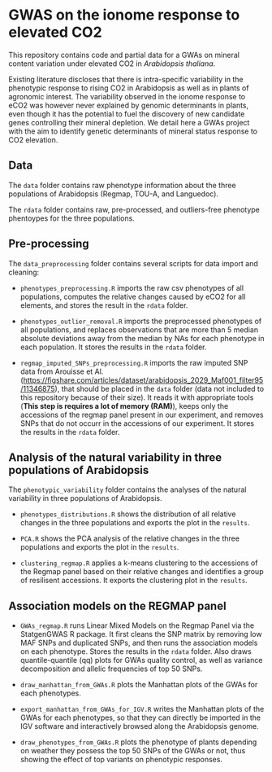 # GWAS on the ionome response to elevated CO2

This repository contains code and partial data for a GWAs on mineral content variation under elevated CO2 in *Arabidopsis thaliana*.

Existing literature discloses that there is intra-specific variability in the phenotypic response to rising CO2 in Arabidopsis as well as in plants of agronomic interest. The variability observed in the ionome response to eCO2 was however never explained by genomic determinants in plants, even though it has the potential to fuel the discovery of new candidate genes controlling their mineral depletion. We detail here a GWAs project with the aim to identify genetic determinants of mineral status response to CO2 elevation. 


## Data

The `data` folder contains raw phenotype information about the three populations of Arabidopsis (Regmap, TOU-A, and Languedoc).


The `rdata` folder contains raw, pre-processed, and outliers-free phenotype phentoypes for the three populations.


## Pre-processing

The `data_preprocessing` folder contains several scripts for data import and cleaning:

+ `phenotypes_preprocessing.R` imports the raw csv phenotypes of all populations, computes the relative changes caused by eCO2 for all elements, and stores the result in the `rdata` folder.

+ `phenotypes_outlier_removal.R` imports the preprocessed phenotypes of all populations, and replaces observations that are more than 5 median absolute deviations away from the median by NAs for each phenotype in each population. It  stores the results in the `rdata` folder.

+ `regmap_imputed_SNPs_preprocessing.R` imports the raw imputed SNP data from Arouisse et Al. (https://figshare.com/articles/dataset/arabidopsis_2029_Maf001_filter95/11346875), that should be placed in the `data` folder (data not included to this repository because of their size). It reads it with appropriate tools (**This step is requires a lot of memory (RAM)**), keeps only the accessions of the regmap panel present in our experiment, and removes SNPs that do not occurr in the accessions of our experiment. It stores the results in the `rdata` folder.


## Analysis of the natural variability in three populations of Arabidopsis


The `phenotypic_variability` folder contains the analyses of the natural variability in three populations of Arabidopsis.


+ `phenotypes_distributions.R` shows the distribution of all relative changes in the three populations and exports the plot in the `results`.

+ `PCA.R` shows the PCA analysis of the relative changes in the three populations and exports the plot in the `results`.

+ `clustering_regmap.R` applies a k-means clustering to the accessions of the Regmap panel based on their relative changes and identifies a group of resilisent accessions. It exports the clustering plot in the `results`.


## Association models on the REGMAP panel


+ `GWAs_regmap.R` runs Linear Mixed Models on the Regmap Panel via the StatgenGWAS R package. It first cleans the SNP matrix by removing low MAF SNPs and duplicated SNPs, and then runs the association models on each phenotype. Stores the results in the `rdata` folder. Also draws quantile-quantile (qq) plots for GWAs quality control, as well as variance decomposition and allelic frequencies of top 50 SNPs.

+ `draw_manhattan_from_GWAs.R` plots the Manhattan plots of the GWAs for each phenotypes. 

+ `export_manhattan_from_GWAs_for_IGV.R` writes the Manhattan plots of the GWAs for each phenotypes, so that they can directly be imported in the IGV software and interactively browsed along the Arabidopsis genome.

+ `draw_phenotypes_from_GWAs.R` plots the phenotype of plants depending on weather they possess the top 50 SNPs of the GWAs or not, thus showing the effect of top variants on phenotypic responses. 
